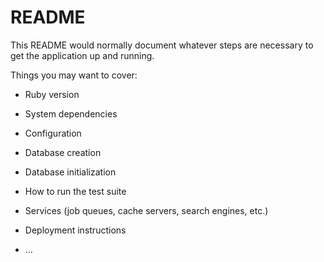 # README

This README would normally document whatever steps are necessary to get the
application up and running.

Things you may want to cover:

* Ruby version

* System dependencies

* Configuration

* Database creation

* Database initialization

* How to run the test suite

* Services (job queues, cache servers, search engines, etc.)

* Deployment instructions

* ...


<!-- rails g scaffold Artist fname:string lname:string
rails g scaffold Transaction user_id:integer address:string payment_amount:integer lease_duration:integer user:belongs_to
rails g scaffold Item artist_id:integer title:string medium:string style:string size:integer yoc:integer origin_country:string artist:belongs_to
rails g scaffold TransactionItem transaction_id:integer item_id:integer transaction:belongs_to item:belongs_to
rails g scaffold Appraisal item_id:integer previous_owner:string value:integer condition:integer item:belongs_to


rails d scaffold Artist
rails d scaffold User
rails d scaffold Transaction
rails d scaffold Item
rails d scaffold TransactionItem
rails d scaffold Appraisal -->

<!-- rails d scaffold Transaction
rails d scaffold TransactionItem

rails g scaffold Sale user_id:integer address:string payment_amount:integer lease_duration:integer user:belongs_to
rails g scaffold SaleItem transaction_id:integer item_id:integer transaction:belongs_to item:belongs_to
 -->